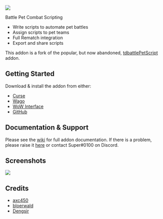 <img src="https://i.imgur.com/1bVE2iW.png">

Battle Pet Combat Scripting

- Write scripts to automate pet battles
- Assign scripts to pet teams
- Full Rematch integration
- Export and share scripts

This addon is a fork of the popular, but now abandoned, [tdbattlePetScript](https://github.com/DengSir/tdBattlePetScript) addon.

## Getting Started
Download & install the addon from either:
- [Curse](https://www.curseforge.com/wow/addons/pet-battle-scripts)
- [Wago](https://addons.wago.io/addons/pbs)
- [WoW Interface](https://www.wowinterface.com/downloads/info26435-PetBattleScripts.html)
- [GitHub](https://github.com/axc450/pbs/releases)

## Documentation & Support
Please see the [wiki](https://github.com/axc450/pbs/wiki) for full addon documentation.
If there is a problem, please raise it [here](https://github.com/axc450/pbs/issues) or contact Super#0100 on Discord.

## Screenshots
<img src="https://i.imgur.com/Gh3LTWh.png">

## Credits
- [axc450](https://github.com/axc450)
- [bloerwald](https://github.com/bloerwald)
- [Dengsir](https://github.com/DengSir)
